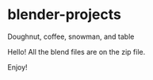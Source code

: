 # blender-projects
Doughnut, coffee, snowman, and table

Hello! All the blend files are on the zip file. 

Enjoy!
